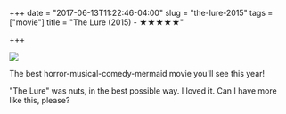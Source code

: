 +++
date = "2017-06-13T11:22:46-04:00"
slug = "the-lure-2015"
tags = ["movie"]
title = "The Lure (2015) - ★★★★★"

+++

![](/img/2017/the-lure.jpg)

The best horror-musical-comedy-mermaid movie you'll see this year!

"The Lure" was nuts, in the best possible way. I loved it. Can I have more like this, please?
